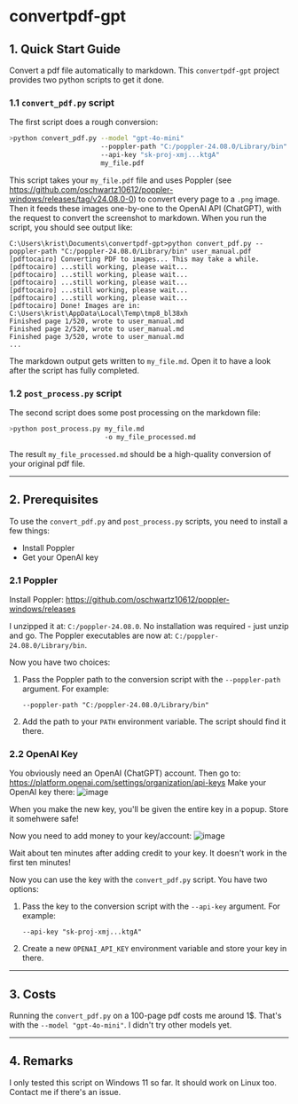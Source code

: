 # convertpdf-gpt

## 1. Quick Start Guide

Convert a pdf file automatically to markdown. This `convertpdf-gpt` project provides two python scripts to get it done.

### 1.1 `convert_pdf.py` script

The first script does a rough conversion:

```sh
>python convert_pdf.py --model "gpt-4o-mini"
                       --poppler-path "C:/poppler-24.08.0/Library/bin"
                       --api-key "sk-proj-xmj...ktgA"
                       my_file.pdf
```
This script takes your `my_file.pdf` file and uses Poppler (see https://github.com/oschwartz10612/poppler-windows/releases/tag/v24.08.0-0) to convert every page to a `.png` image. Then it feeds these images one-by-one to the OpenAI API (ChatGPT), with the request to convert the screenshot to markdown.
When you run the script, you should see output like:

```
C:\Users\krist\Documents\convertpdf-gpt>python convert_pdf.py --poppler-path "C:/poppler-24.08.0/Library/bin" user_manual.pdf
[pdftocairo] Converting PDF to images... This may take a while.
[pdftocairo] ...still working, please wait...
[pdftocairo] ...still working, please wait...
[pdftocairo] ...still working, please wait...
[pdftocairo] ...still working, please wait...
[pdftocairo] ...still working, please wait...
[pdftocairo] Done! Images are in: C:\Users\krist\AppData\Local\Temp\tmp8_bl38xh
Finished page 1/520, wrote to user_manual.md
Finished page 2/520, wrote to user_manual.md
Finished page 3/520, wrote to user_manual.md
...
```

The markdown output gets written to `my_file.md`. Open it to have a look after the script has fully completed.

### 1.2 `post_process.py` script

The second script does some post processing on the markdown file:

```sh
>python post_process.py my_file.md
                        -o my_file_processed.md
```

The result `my_file_processed.md` should be a high-quality conversion of your original pdf file.

---

## 2. Prerequisites

To use the `convert_pdf.py` and `post_process.py` scripts, you need to install a few things:
- Install Poppler
- Get your OpenAI key

### 2.1 Poppler
Install Poppler:
https://github.com/oschwartz10612/poppler-windows/releases

I unzipped it at: `C:/poppler-24.08.0`. No installation was required - just unzip and go. The Poppler executables are now at:
`C:/poppler-24.08.0/Library/bin`.

Now you have two choices:

1. Pass the Poppler path to the conversion script with the `--poppler-path` argument. For example:
   ```
   --poppler-path "C:/poppler-24.08.0/Library/bin"
   ```

2. Add the path to your `PATH` environment variable. The script should find it there.

### 2.2 OpenAI Key
You obviously need an OpenAI (ChatGPT) account. Then go to:
https://platform.openai.com/settings/organization/api-keys
Make your OpenAI key there:
![image](https://github.com/user-attachments/assets/bdd28897-5793-4992-afb1-7ba49421a80c)

When you make the new key, you'll be given the entire key in a popup. Store it somehwere safe!

Now you need to add money to your key/account:
![image](https://github.com/user-attachments/assets/ec716931-a8d8-4314-b06a-f79ca148005b)

Wait about ten minutes after adding credit to your key. It doesn't work in the first ten minutes!

Now you can use the key with the `convert_pdf.py` script. You have two options:

1. Pass the key to the conversion script with the `--api-key` argument. For example:
   ```
   --api-key "sk-proj-xmj...ktgA"
   ```

2. Create a new `OPENAI_API_KEY` environment variable and store your key in there.

---

## 3. Costs

Running the `convert_pdf.py` on a 100-page pdf costs me around 1$. That's with the `--model "gpt-4o-mini"`. I didn't try other models yet.

---

## 4. Remarks

I only tested this script on Windows 11 so far. It should work on Linux too. Contact me if there's an issue.
